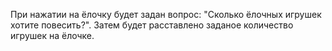При нажатии на ёлочку будет задан вопрос: "Сколько ёлочных игрушек хотите повесить?".  Затем будет расставлено заданое количество игрушек на ёлочке.

